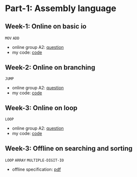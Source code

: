 # Part-1: Assembly language
## Week-1: Online on basic io
```MOV``` ```ADD```
- online group A2: [question](./8086-assembly-code/1-basic-io/5-A2-online_spec.md)
- my code: [code](./8086-assembly-code/1-basic-io/5-A2-online1.asm)

## Week-2: Online on branching
```JUMP```
- online group A2: [question](./8086-assembly-code/2-branching/online-A2.md)
- my code: [code](./8086-assembly-code/2-branching/online-A2-1805052.asm)

## Week-3: Online on loop
```LOOP```
- online group A2: [question]()
- my code: [code]()

## Week-3: Offline on searching and sorting
```LOOP``` ```ARRAY``` ```MULTIPLE-DIGIT-IO```
- offline specification: [pdf](./8086-assembly-code/4-array/CSE-316-Offline-1-Description.pdf)